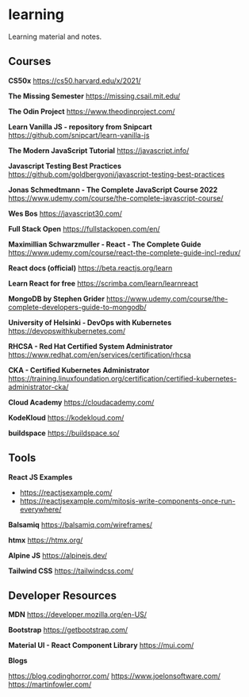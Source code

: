 # learning
Learning material and notes.

## Courses

**CS50x**
https://cs50.harvard.edu/x/2021/

**The Missing Semester**
https://missing.csail.mit.edu/

**The Odin Project**
https://www.theodinproject.com/

**Learn Vanilla JS - repository from Snipcart**
https://github.com/snipcart/learn-vanilla-js

**The Modern JavaScript Tutorial**
https://javascript.info/

**Javascript Testing Best Practices**
https://github.com/goldbergyoni/javascript-testing-best-practices

**Jonas Schmedtmann - The Complete JavaScript Course 2022**
https://www.udemy.com/course/the-complete-javascript-course/

**Wes Bos**
https://javascript30.com/

**Full Stack Open**
https://fullstackopen.com/en/

**Maximillian Schwarzmuller - React - The Complete Guide**
https://www.udemy.com/course/react-the-complete-guide-incl-redux/

**React docs (official)**
https://beta.reactjs.org/learn

**Learn React for free**
https://scrimba.com/learn/learnreact

**MongoDB by Stephen Grider**
https://www.udemy.com/course/the-complete-developers-guide-to-mongodb/

**University of Helsinki - DevOps with Kubernetes**
https://devopswithkubernetes.com/

**RHCSA - Red Hat Certified System Administrator**
https://www.redhat.com/en/services/certification/rhcsa

**CKA - Certified Kubernetes Administrator**
https://training.linuxfoundation.org/certification/certified-kubernetes-administrator-cka/

**Cloud Academy**
https://cloudacademy.com/

**KodeKloud**
https://kodekloud.com/

**buildspace**
https://buildspace.so/


## Tools

**React JS Examples**
* https://reactjsexample.com/
* https://reactjsexample.com/mitosis-write-components-once-run-everywhere/

**Balsamiq**
https://balsamiq.com/wireframes/

**htmx**
https://htmx.org/

**Alpine JS**
https://alpinejs.dev/

**Tailwind CSS**
https://tailwindcss.com/

## Developer Resources

**MDN**
https://developer.mozilla.org/en-US/

**Bootstrap**
https://getbootstrap.com/

**Material UI - React Component Library**
https://mui.com/

**Blogs**

https://blog.codinghorror.com/
https://www.joelonsoftware.com/
https://martinfowler.com/


